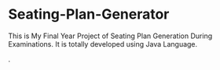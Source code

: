 # Seating-Plan-Generator

This is My Final Year Project of Seating Plan Generation During Examinations. It is totally developed using Java Language.





































































































































































































































































































































































































































































.






































